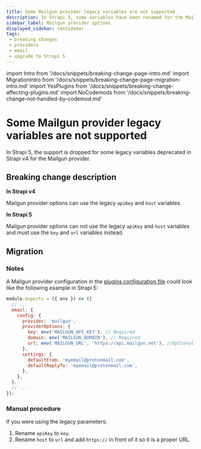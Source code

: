 ```yaml
---
title: Some Mailgun provider legacy variables are not supported
description: In Strapi 5, some variables have been renamed for the Mailgun provider options, dropping support for some legacy variables that were deprecated in Strapi v4.
sidebar_label: Mailgun provider options
displayed_sidebar: cmsSidebar
tags:
 - breaking changes
 - providers
 - email
 - upgrade to Strapi 5
---
```


import Intro from '/docs/snippets/breaking-change-page-intro.md'
import MigrationIntro from '/docs/snippets/breaking-change-page-migration-intro.md'
import YesPlugins from '/docs/snippets/breaking-change-affecting-plugins.md'
import NoCodemods from '/docs/snippets/breaking-change-not-handled-by-codemod.md'

# Some Mailgun provider legacy variables are not supported

In Strapi 5, the support is dropped for some legacy variables deprecated in Strapi v4 for the Mailgun provider.

<Intro />

<YesPlugins />
<NoCodemods />

## Breaking change description

<SideBySideContainer>

<SideBySideColumn>

**In Strapi v4**

Mailgun provider options can use the legacy `apiKey` and `host` variables.

</SideBySideColumn>

<SideBySideColumn>

**In Strapi 5**

Mailgun provider options can not use the legacy `apiKey` and `host` variables and must use the `key` and `url` variables instead.

</SideBySideColumn>

</SideBySideContainer>

## Migration

<MigrationIntro />

### Notes

A Mailgun provider configuration in the [plugins configuration file](/cms/providers#configuring-providers) could look like the following example in Strapi 5:

```jsx title="/config/plugins.js"
module.exports = ({ env }) => ({
  // ...
  email: {
    config: {
      provider: 'mailgun',
      providerOptions: {
        key: env('MAILGUN_API_KEY'), // Required
        domain: env('MAILGUN_DOMAIN'), // Required
        url: env('MAILGUN_URL', 'https://api.mailgun.net'), //Optional. If domain region is Europe use 'https://api.eu.mailgun.net'
      },
      settings: {
        defaultFrom: 'myemail@protonmail.com',
        defaultReplyTo: 'myemail@protonmail.com',
      },
    },
  },
  // ...
});
```

### Manual procedure

If you were using the legacy parameters:

1. Rename `apiKey` to `key`.
2. Rename `host` to `url` and add `https://` in front of it so it is a proper URL.
